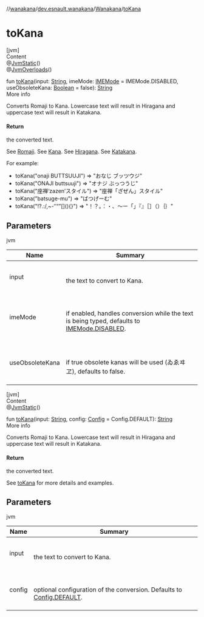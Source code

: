 //[wanakana](../../index.md)/[dev.esnault.wanakana](../index.md)/[Wanakana](index.md)/[toKana](to-kana.md)



# toKana  
[jvm]  
Content  
@[JvmStatic](https://kotlinlang.org/api/latest/jvm/stdlib/kotlin.jvm/-jvm-static/index.html)()  
@[JvmOverloads](https://kotlinlang.org/api/latest/jvm/stdlib/kotlin.jvm/-jvm-overloads/index.html)()  
  
fun [toKana](to-kana.md)(input: [String](https://kotlinlang.org/api/latest/jvm/stdlib/kotlin/-string/index.html), imeMode: [IMEMode](../-i-m-e-mode/index.md) = IMEMode.DISABLED, useObsoleteKana: [Boolean](https://kotlinlang.org/api/latest/jvm/stdlib/kotlin/-boolean/index.html) = false): [String](https://kotlinlang.org/api/latest/jvm/stdlib/kotlin/-string/index.html)  
More info  


Converts Romaji to Kana. Lowercase text will result in Hiragana and uppercase text will result in Katakana.



#### Return  


the converted text.



See [Romaji](https://en.wikipedia.org/wiki/Romaji). See [Kana](https://en.wikipedia.org/wiki/Kana). See [Hiragana](https://en.wikipedia.org/wiki/Hiragana). See [Katakana](https://en.wikipedia.org/wiki/Katakana).



For example:

<ul><li>toKana("onaji BUTTSUUJI") => "おなじ ブッツウジ"</li><li>toKana("ONAJI buttsuuji") => "オナジ ぶっつうじ"</li><li>toKana("座禅‘zazen’スタイル") => "座禅「ざぜん」スタイル"</li><li>toKana("batsuge-mu") => "ばつげーむ"</li><li>toKana("!?.:/,~-‘’“”[](){}") => "！？。：・、〜ー「」『』［］（）｛｝"</li></ul>

## Parameters  
  
jvm  
  
|  Name|  Summary| 
|---|---|
| <a name="dev.esnault.wanakana/Wanakana/toKana/#kotlin.String#dev.esnault.wanakana.IMEMode#kotlin.Boolean/PointingToDeclaration/"></a>input| <a name="dev.esnault.wanakana/Wanakana/toKana/#kotlin.String#dev.esnault.wanakana.IMEMode#kotlin.Boolean/PointingToDeclaration/"></a><br><br>the text to convert to Kana.<br><br>
| <a name="dev.esnault.wanakana/Wanakana/toKana/#kotlin.String#dev.esnault.wanakana.IMEMode#kotlin.Boolean/PointingToDeclaration/"></a>imeMode| <a name="dev.esnault.wanakana/Wanakana/toKana/#kotlin.String#dev.esnault.wanakana.IMEMode#kotlin.Boolean/PointingToDeclaration/"></a><br><br>if enabled, handles conversion while the text is being typed, defaults to [IMEMode.DISABLED](../-i-m-e-mode/-d-i-s-a-b-l-e-d/index.md).<br><br>
| <a name="dev.esnault.wanakana/Wanakana/toKana/#kotlin.String#dev.esnault.wanakana.IMEMode#kotlin.Boolean/PointingToDeclaration/"></a>useObsoleteKana| <a name="dev.esnault.wanakana/Wanakana/toKana/#kotlin.String#dev.esnault.wanakana.IMEMode#kotlin.Boolean/PointingToDeclaration/"></a><br><br>if true obsolete kanas will be used (ゐゑヰヱ), defaults to false.<br><br>
  
  


[jvm]  
Content  
@[JvmStatic](https://kotlinlang.org/api/latest/jvm/stdlib/kotlin.jvm/-jvm-static/index.html)()  
  
fun [toKana](to-kana.md)(input: [String](https://kotlinlang.org/api/latest/jvm/stdlib/kotlin/-string/index.html), config: [Config](../-config/index.md) = Config.DEFAULT): [String](https://kotlinlang.org/api/latest/jvm/stdlib/kotlin/-string/index.html)  
More info  


Converts Romaji to Kana. Lowercase text will result in Hiragana and uppercase text will result in Katakana.



#### Return  


the converted text.



See [toKana](to-kana.md) for more details and examples.



## Parameters  
  
jvm  
  
|  Name|  Summary| 
|---|---|
| <a name="dev.esnault.wanakana/Wanakana/toKana/#kotlin.String#dev.esnault.wanakana.Config/PointingToDeclaration/"></a>input| <a name="dev.esnault.wanakana/Wanakana/toKana/#kotlin.String#dev.esnault.wanakana.Config/PointingToDeclaration/"></a><br><br>the text to convert to Kana.<br><br>
| <a name="dev.esnault.wanakana/Wanakana/toKana/#kotlin.String#dev.esnault.wanakana.Config/PointingToDeclaration/"></a>config| <a name="dev.esnault.wanakana/Wanakana/toKana/#kotlin.String#dev.esnault.wanakana.Config/PointingToDeclaration/"></a><br><br>optional configuration of the conversion. Defaults to [Config.DEFAULT](../-config/-companion/-d-e-f-a-u-l-t.md).<br><br>
  
  



